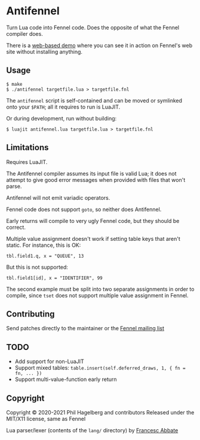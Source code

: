 # Antifennel

Turn Lua code into Fennel code. Does the opposite of what the Fennel
compiler does.

There is a [web-based demo](https://fennel-lang.org/see) where you can
see it in action on Fennel's web site without installing anything.

## Usage

    $ make
    $ ./antifennel targetfile.lua > targetfile.fnl

The `antifennel` script is self-contained and can be moved or
symlinked onto your `$PATH`; all it requires to run is LuaJIT.

Or during development, run without building:

    $ luajit antifennel.lua targetfile.lua > targetfile.fnl

## Limitations

Requires LuaJIT.

The Antifennel compiler assumes its input file is valid Lua; it does
not attempt to give good error messages when provided with files that
won't parse.

Antifennel will not emit variadic operators.

Fennel code does not support `goto`, so neither does Antifennel.

Early returns will compile to very ugly Fennel code, but they should
be correct.

Multiple value assignment doesn't work if setting table keys that
aren't static. For instance, this is OK:

    tbl.field1.q, x = "QUEUE", 13

But this is not supported:

    tbl.field1[id], x = "IDENTIFIER", 99

The second example must be split into two separate assignments in
order to compile, since `tset` does not support multiple value
assignment in Fennel.

## Contributing

Send patches directly to the maintainer or the
[Fennel mailing list](https://lists.sr.ht/%7Etechnomancy/fennel)

## TODO

* Add support for non-LuaJIT
* Support mixed tables: `table.insert(self.deferred_draws, 1, { fn = fn, ... })`
* Support multi-value-function early return

## Copyright

Copyright © 2020-2021 Phil Hagelberg and contributors
Released under the MIT/X11 license, same as Fennel

Lua parser/lexer (contents of the `lang/` directory) 
by [Francesc Abbate](https://github.com/franko/luajit-lang-toolkit)
